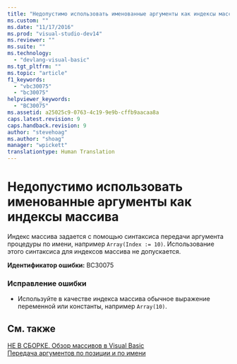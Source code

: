 ```yaml
---
title: "Недопустимо использовать именованные аргументы как индексы массива | Microsoft Docs"
ms.custom: ""
ms.date: "11/17/2016"
ms.prod: "visual-studio-dev14"
ms.reviewer: ""
ms.suite: ""
ms.technology: 
  - "devlang-visual-basic"
ms.tgt_pltfrm: ""
ms.topic: "article"
f1_keywords: 
  - "vbc30075"
  - "bc30075"
helpviewer_keywords: 
  - "BC30075"
ms.assetid: a25025c9-0763-4c19-9e9b-cffb9aacaa8a
caps.latest.revision: 9
caps.handback.revision: 9
author: "stevehoag"
ms.author: "shoag"
manager: "wpickett"
translationtype: Human Translation
---
```

# Недопустимо использовать именованные аргументы как индексы массива
Индекс массива задается с помощью синтаксиса передачи аргумента процедуры по имени, например `Array(Index := 10)`. Использование этого синтаксиса для индексов массива не допускается.  
  
 **Идентификатор ошибки:** BC30075  
  
### Исправление ошибки  
  
-   Используйте в качестве индекса массива обычное выражение переменной или константы, например `Array(10)`.  
  
## См. также  
 [НЕ В СБОРКЕ. Обзор массивов в Visual Basic](http://msdn.microsoft.com/ru-ru/ca50e2f2-b4d2-4c57-9169-9abbcc3392d8)   
 [Передача аргументов по позиции и по имени](../../visual-basic/programming-guide/language-features/procedures/passing-arguments-by-position-and-by-name.md)